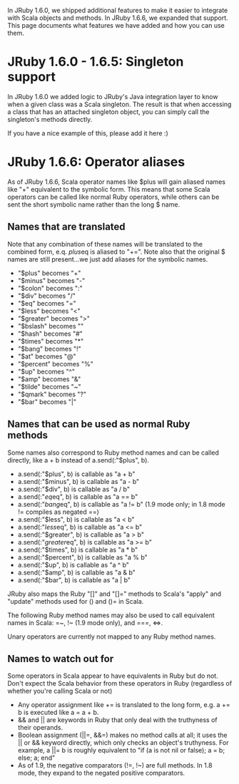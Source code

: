 In JRuby 1.6.0, we shipped additional features to make it easier to integrate with Scala objects and methods. In JRuby 1.6.6, we expanded that support. This page documents what features we have added and how you can use them.

JRuby 1.6.0 - 1.6.5: Singleton support
======================================

In JRuby 1.6.0 we added logic to JRuby's Java integration layer to know when a given class was a Scala singleton. The result is that when accessing a class that has an attached singleton object, you can simply call the singleton's methods directly.

If you have a nice example of this, please add it here :)

JRuby 1.6.6: Operator aliases
=============================

As of JRuby 1.6.6, Scala operator names like $plus will gain aliased names like "+" equivalent to the symbolic form. This means that some Scala operators can be called like normal Ruby operators, while others can be sent the short symbolic name rather than the long $ name.

Names that are translated
-------------------------

Note that any combination of these names will be translated to the combined form, e.q. $plus$eq is aliased to "+=". Note also that the original $ names are still present...we just add aliases for the symbolic names.

* "$plus" becomes "+"
* "$minus" becomes "-"
* "$colon" becomes ":"
* "$div" becomes "/"
* "$eq" becomes "="
* "$less" becomes "<"
* "$greater" becomes ">"
* "$bslash" becomes "\"
* "$hash" becomes "#"
* "$times" becomes "*"
* "$bang" becomes "!"
* "$at" becomes "@"
* "$percent" becomes "%"
* "$up" becomes "^"
* "$amp" becomes "&"
* "$tilde" becomes "~"
* "$qmark" becomes "?"
* "$bar" becomes "|"

Names that can be used as normal Ruby methods
---------------------------------------------

Some names also correspond to Ruby method names and can be called directly, like a + b instead of a.send(:"$plus", b).

* a.send(:"$plus", b) is callable as "a + b"
* a.send(:"$minus", b) is callable as "a - b"
* a.send(:"$div", b) is callable as "a / b"
* a.send(:"$eq$eq", b) is callable as "a == b"
* a.send(:"$bang$eq", b) is callable as "a != b" (1.9 mode only; in 1.8 mode != compiles as negated ==)
* a.send(:"$less", b) is callable as "a < b"
* a.send(:"$less$eq", b) is callable as "a <= b"
* a.send(:"$greater", b) is callable as "a > b"
* a.send(:"$greater$eq", b) is callable as "a >= b"
* a.send(:"$times", b) is callable as "a * b"
* a.send(:"$percent", b) is callable as "a % b"
* a.send(:"$up", b) is callable as "a ^ b"
* a.send(:"$amp", b) is callable as "a & b"
* a.send(:"$bar", b) is callable as "a | b"

JRuby also maps the Ruby "[]" and "[]=" methods to Scala's "apply" and "update" methods used for () and ()= in Scala.

The following Ruby method names may also be used to call equivalent names in Scala: =~, !~ (1.9 mode only), and ===, <=>.

Unary operators are currently not mapped to any Ruby method names.

Names to watch out for
----------------------

Some operators in Scala appear to have equivalents in Ruby but do not. Don't expect the Scala behavior from these operators in Ruby (regardless of whether you're calling Scala or not)

* Any operator assignment like += is translated to the long form, e.g. a += b is executed like a = a + b.
* && and || are keywords in Ruby that only deal with the truthyness of their operands.
* Boolean assignment (||=, &&=) makes no method calls at all; it uses the || or && keyword directly, which only checks an object's truthyness. For example, a ||= b is roughly equivalent to "if (a is not nil or false); a = b; else; a; end"
* As of 1.9, the negative comparators (!=,  !~) are full methods. In 1.8 mode, they expand to the negated positive comparators.